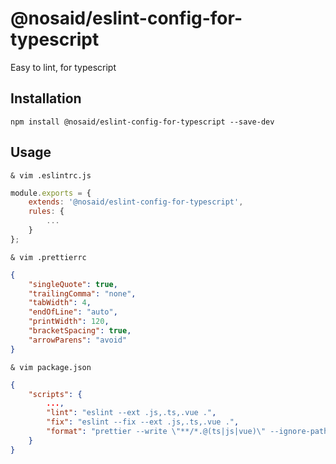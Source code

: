 # @nosaid/eslint-config-for-typescript

Easy to lint, for typescript

## Installation

    npm install @nosaid/eslint-config-for-typescript --save-dev

## Usage

    & vim .eslintrc.js

```js
module.exports = {
    extends: '@nosaid/eslint-config-for-typescript',
    rules: {
        ...
    }
};

```

    & vim .prettierrc

```json
{
    "singleQuote": true,
    "trailingComma": "none",
    "tabWidth": 4,
    "endOfLine": "auto",
    "printWidth": 120,
    "bracketSpacing": true,
    "arrowParens": "avoid"
}
```

    & vim package.json

```json
{
    "scripts": {
        ...,
        "lint": "eslint --ext .js,.ts,.vue .",
        "fix": "eslint --fix --ext .js,.ts,.vue .",
        "format": "prettier --write \"**/*.@(ts|js|vue)\" --ignore-path .gitignore"
    }
}
```
